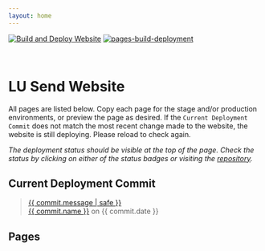 ```yaml
---
layout: home
---
```


[![Build and Deploy Website](https://github.com/lusend/testwebsite/actions/workflows/build.yml/badge.svg)](https://github.com/lusend/testwebsite/actions/workflows/build.yml) [![pages-build-deployment](https://github.com/lusend/testwebsite/actions/workflows/pages/pages-build-deployment/badge.svg)](https://github.com/lusend/testwebsite/actions/workflows/pages/pages-build-deployment)

<span id="status" class="text-xs font-semibold">&nbsp;</span>

# LU Send Website

All pages are listed below. Copy each page for the stage and/or production environments, or preview the page as desired. If the `Current Deployment Commit` does not match the most recent change made to the website, the website is still deploying. Please reload to check again.

_The deployment status should be visible at the top of the page. Check the status by clicking on either of the status badges or visiting the [repository](https://github.com/lusend/testwebsite)._

## Current Deployment Commit

<blockquote class="not-italic">
  <a href="https://github.com/lusend/testwebsite/commit/{{ commit.id }}" class="no-underline hover:underline" target="_blank">{{ commit.message | safe }}</a>
  <div class='mt-2 text-xs'>
    <a href="mailto:{{ commit.email }}" target="_blank">{{ commit.name }}</a> on <span id="committerDate">{{ commit.date }}</span>
  </div>
</blockquote>

## Pages

